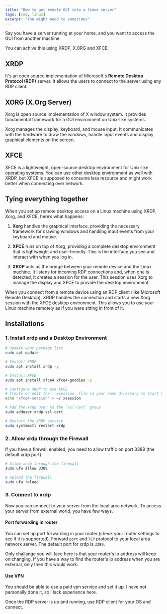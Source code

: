 ```yaml
---
title: "How to get remote GUI into a linux server"
tags: [cmd, linux]
excerpt: "You might need to sometimes"
---
```


Say you have a server running at your home, and you want to access the GUI from another machine.

You can achive this using XRDP, X.ORG and XFCE.

## XRDP
It's an open source implementation of Microsoft's **Remote Desktop Protocol (RDP)** server.
It allows the users to connect to the server using any RDP client.

## XORG (X.Org Server)
Xorg is open source implementation of X window system. It provides fundamental framework for
a GUI environment on Unix-like systems.

Xorg manages the display, keyboard, and mouse input. It communicates with the hardware to draw the windows, 
handle input events and display graphical elements on the screen.

## XFCE
XFCE is a lightweight, open-source desktop environment for Unix-like operating systems.
You can use other desktop environment as well with XRDP, but XFCE is supposed to consume less resource and might work better when 
connecting over network.

## Tying everything together

When you set up remote desktop access on a Linux machine using XRDP, Xorg, and XFCE, here’s what happens:

1. **Xorg** handles the graphical interface, providing the necessary framework for drawing windows and handling input events from your keyboard and mouse.

2. **XFCE** runs on top of Xorg, providing a complete desktop environment that is lightweight and user-friendly. This is the interface you see and interact with when you log in.

3. **XRDP** acts as the bridge between your remote device and the Linux machine. It listens for incoming RDP connections and,
when one is detected, it creates a session for the user. This session uses Xorg to manage the display and XFCE to provide the desktop environment.

When you connect from a remote device using an RDP client (like Microsoft Remote Desktop), XRDP handles the connection and starts a new Xorg session with the XFCE desktop environment. This allows you to use your Linux machine remotely as if you were sitting in front of it.

## Installations
### 1. Install xrdp and a Desktop Environment

```bash
# Update your package list    
sudo apt update

# Install XRDP
sudo apt install xrdp -y

# Install XFCE
sudo apt install xfce4 xfce4-goodies -y

# Configure XRDP to use XFCE
# Create or edit the `.xsession` file in your home directory to start XFCE when connecting via xrdp:
echo "xfce4-session" > ~/.xsession

# Add the xrdp user to the `ssl-cert` group
sudo adduser xrdp ssl-cert

# Restart the XRDP service
sudo systemctl restart xrdp
```

### 2. Allow xrdp through the Firewall

If you have a firewall enabled, you need to allow traffic on port 3389 (the default xrdp port).


```bash
# Allow xrdp through the firewall
sudo ufw allow 3389

# Reload the firewall
sudo ufw reload
```

### 3. Connect to xrdp
Now you can connect to your server from the local area network. 
To access your server from external world, you have few ways.

#### Port forwarding in router
You can set up port forwarding in your router (check your router settings to see if it is supported).
Forward `port` and `TCP` protocol to your local area network server.
The default port for xrdp is `3389`.

Only challange you will face here is that your router's ip address will keep on changing. 
If you have a way to find the router's ip address when you are external, only then this would work.

#### Use VPN
You should be able to use a paid vpn service and set it up. 
I have not personally done it, so I lack experience here.

Once the RDP server is up and running, use RDP client for your OS and connect.
